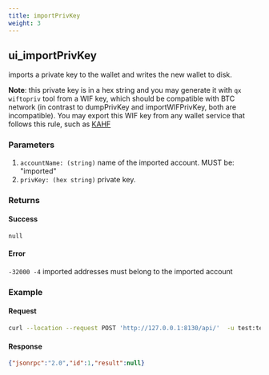 ```yaml
---
title: importPrivKey
weight: 3
---
```


## ui_importPrivKey
imports a private key to the wallet and writes the new wallet to disk.

**Note**: this private key is in a hex string and you may generate it with `qx wiftopriv` tool from a WIF key, which should be compatible with BTC network (in contrast to dumpPrivKey and importWIFPrivKey, both are incompatible). You may export this WIF key from any wallet service that follows this rule, such as [KAHF](https://kahf.io)

### Parameters
1. `accountName: (string)` name of the imported account. MUST be: "imported"
2. `privKey: (hex string)` private key. 


### Returns
#### Success
`null`

#### Error 
`-32000 -4` imported addresses must belong to the imported account

### Example
#### Request
```sh
curl --location --request POST 'http://127.0.0.1:8130/api/'  -u test:test -H 'Content-Type: application/json'  -d '{"id":1, "jsonrpc":"2.0","method":"wallet_importPrivKey","params":["imported", "9999999999999999999999999999999999999999999999999999999999999999"]}'
```
#### Response
```json
{"jsonrpc":"2.0","id":1,"result":null}
```
